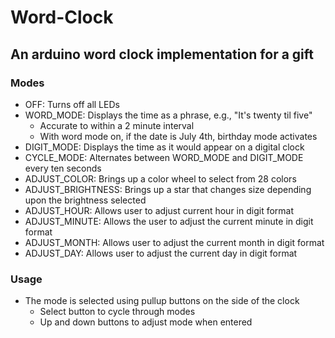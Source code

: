 # Word-Clock

## An arduino word clock implementation for a gift

### Modes

- OFF: Turns off all LEDs
- WORD_MODE: Displays the time as a phrase, e.g., "It's twenty til five"
  - Accurate to within a 2 minute interval
  - With word mode on, if the date is July 4th, birthday mode activates
- DIGIT_MODE: Displays the time as it would appear on a digital clock
- CYCLE_MODE: Alternates between WORD_MODE and DIGIT_MODE every ten seconds
- ADJUST_COLOR: Brings up a color wheel to select from 28 colors
- ADJUST_BRIGHTNESS: Brings up a star that changes size depending upon the brightness selected
- ADJUST_HOUR: Allows user to adjust current hour in digit format
- ADJUST_MINUTE: Allows the user to adjust the current minute in digit format
- ADJUST_MONTH: Allows user to adjust the current month in digit format
- ADJUST_DAY: Allows user to adjust the current day in digit format

### Usage

- The mode is selected using pullup buttons on the side of the clock
  - Select button to cycle through modes
  - Up and down buttons to adjust mode when entered



